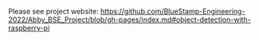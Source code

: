 Please see project website:
https://github.com/BlueStamp-Engineering-2022/Abby_BSE_Project/blob/gh-pages/index.md#object-detection-with-raspberry-pi
